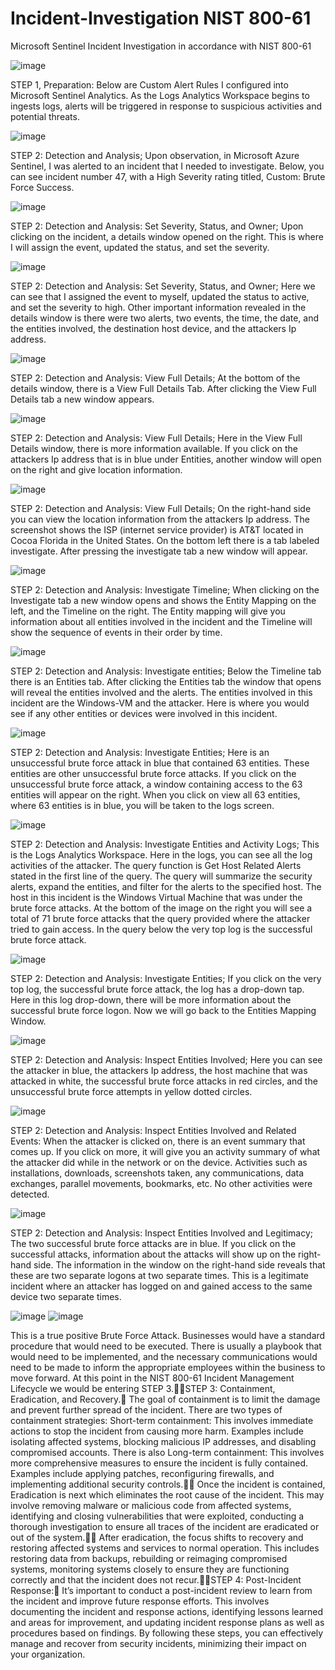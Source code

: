 # Incident-Investigation NIST 800-61





Microsoft Sentinel Incident Investigation in accordance with NIST 800-61





![image](https://github.com/user-attachments/assets/da191f8e-c570-4c6b-8637-68192fdde436)





STEP 1, Preparation: Below are Custom Alert Rules I configured into Microsoft Sentinel Analytics. As the Logs Analytics Workspace begins to ingests logs, alerts will be triggered in response to suspicious activities and potential threats.





![image](https://github.com/user-attachments/assets/0d7d0308-8a40-427e-90ab-d0df77db1108)





STEP 2: Detection and Analysis; Upon observation, in Microsoft Azure Sentinel, I was alerted to an incident that I needed to investigate. Below, you can see incident number 47, with a High Severity rating titled, Custom: Brute Force Success.





![image](https://github.com/user-attachments/assets/714a3b30-bf08-43cd-b6d6-a603f3e0bfc3)





STEP 2: Detection and Analysis: Set Severity, Status, and Owner; Upon clicking on the incident, a details window opened on the right. This is where I will assign the event, updated the status, and set the severity.





![image](https://github.com/user-attachments/assets/e10ae98b-bc39-449f-849e-63c4b380b810)





STEP 2: Detection and Analysis: Set Severity, Status, and Owner; Here we can see that I assigned the event to myself, updated the status to active, and set the severity to high. Other important information revealed in the details window is there were two alerts, two events, the time, the date, and the entities involved, the destination host device, and the attackers Ip address.





![image](https://github.com/user-attachments/assets/0f2265de-d0cd-4364-9681-af64af0089dc)





STEP 2: Detection and Analysis: View Full Details; At the bottom of the details window, there is a View Full Details Tab. After clicking the View Full Details tab a new window appears.






![image](https://github.com/user-attachments/assets/8a6872be-19bd-4daa-b9a9-2c5054014173)




STEP 2: Detection and Analysis: View Full Details; Here in the View Full Details window, there is more information available. If you click on the attackers Ip address that is in blue under Entities, another window will open on the right and give location information.




![image](https://github.com/user-attachments/assets/30a20de4-a115-4d89-965a-c6345623e3dd)





STEP 2: Detection and Analysis: View Full Details; On the right-hand side you can view the location information from the attackers Ip address. The screenshot shows the ISP (internet service provider) is AT&T located in Cocoa Florida in the United States. On the bottom left there is a tab labeled investigate. After pressing the investigate tab a new window will appear.





![image](https://github.com/user-attachments/assets/627b6b48-ce8d-4124-8f30-bf90991aa2f7)





STEP 2: Detection and Analysis: Investigate Timeline; When clicking on the Investigate tab a new window opens and shows the Entity Mapping on the left, and the Timeline on the right. The Entity mapping will give you information about all entities involved in the incident and the Timeline will show the sequence of events in their order by time.




![image](https://github.com/user-attachments/assets/6728731e-299e-4b15-9b3c-d71d4df90330)




STEP 2: Detection and Analysis: Investigate entities; Below the Timeline tab there is an Entities tab. After clicking the Entities tab the window that opens will reveal the entities involved and the alerts. The entities involved in this incident are the Windows-VM and the attacker. Here is where you would see if any other entities or devices were involved in this incident.




![image](https://github.com/user-attachments/assets/81e20a9c-d999-4aec-9173-41b507262995)




STEP 2: Detection and Analysis: Investigate Entities; Here is an unsuccessful brute force attack in blue that contained 63 entities. These entities are other unsuccessful brute force attacks. If you click on the unsuccessful brute force attack, a window containing access to the 63 entities will appear on the right. When you click on view all 63 entities, where 63 entities is in blue, you will be taken to the logs screen.





![image](https://github.com/user-attachments/assets/d4bdc458-f581-4b13-bd4f-458f0fbdc921)




STEP 2: Detection and Analysis: Investigate Entities and Activity Logs; This is the Logs Analytics Workspace. Here in the logs, you can see all the log activities of the attacker. The query function is Get Host Related Alerts stated in the first line of the query. The query will summarize the security alerts, expand the entities, and filter for the alerts to the specified host. The host in this incident is the Windows Virtual Machine that was under the brute force attacks. At the bottom of the image on the right you will see a total of 71 brute force attacks that the query provided where the attacker tried to gain access. In the query below the very top log is the successful brute force attack.





![image](https://github.com/user-attachments/assets/b83177e3-ec0a-4b83-8429-a6f5670d8343)





STEP 2: Detection and Analysis: Investigate Entities; If you click on the very top log, the successful brute force attack, the log has a drop-down tap. Here in this log drop-down, there will be more information about the successful brute force logon. Now we will go back to the Entities Mapping Window.





![image](https://github.com/user-attachments/assets/168bafe1-1012-4989-9313-6da16236233f)





STEP 2: Detection and Analysis: Inspect Entities Involved; Here you can see the attacker in blue, the attackers Ip address, the host machine that was attacked in white, the successful brute force attacks in red circles, and the unsuccessful brute force attempts in yellow dotted circles.





![image](https://github.com/user-attachments/assets/e06c385c-aa60-43f3-abda-d854916c0140)





STEP 2: Detection and Analysis: Inspect Entities Involved and Related Events: When the attacker is clicked on, there is an event summary that comes up. If you click on more, it will give you an activity summary of what the attacker did while in the network or on the device. Activities such as installations, downloads, screenshots taken, any communications, data exchanges, parallel movements, bookmarks, etc. No other activities were detected.





![image](https://github.com/user-attachments/assets/869969c6-9382-4e54-981c-8811012fd2d1)





STEP 2: Detection and Analysis: Inspect Entities Involved and Legitimacy; The two successful brute force attacks are in blue. If you click on the successful attacks, information about the attacks will show up on the right-hand side. The information in the window on the right-hand side reveals that these are two separate logons at two separate times. This is a legitimate incident where an attacker has logged on and gained access to the same device two separate times.




![image](https://github.com/user-attachments/assets/0318839b-879d-4af3-a093-044526dc301d)
![image](https://github.com/user-attachments/assets/1373c822-8b27-4dc8-8aff-cb701fc7636e)




This is a true positive Brute Force Attack. Businesses would have a standard procedure that would need to be executed. There is usually a playbook that would need to be implemented, and the necessary communications would need to be made to inform the appropriate employees within the business to move forward. At this point in the NIST 800-61 Incident Management Lifecycle we would be entering STEP 3.STEP 3: Containment, Eradication, and Recovery.	The goal of containment is to limit the damage and prevent further spread of the incident. There are two types of containment strategies: Short-term containment: This involves immediate actions to stop the incident from causing more harm. Examples include isolating affected systems, blocking malicious IP addresses, and disabling compromised accounts. There is also Long-term containment: This involves more comprehensive measures to ensure the incident is fully contained. Examples include applying patches, reconfiguring firewalls, and implementing additional security controls.	Once the incident is contained, Eradication is next which eliminates the root cause of the incident. This may involve removing malware or malicious code from affected systems, identifying and closing vulnerabilities that were exploited, conducting a thorough investigation to ensure all traces of the incident are eradicated or out of the system.	After eradication, the focus shifts to recovery and restoring affected systems and services to normal operation. This includes restoring data from backups, rebuilding or reimaging compromised systems, monitoring systems closely to ensure they are functioning correctly and that the incident does not recur.STEP 4: Post-Incident Response:	 It’s important to conduct a post-incident review to learn from the incident and improve future response efforts. This involves documenting the incident and response actions, identifying lessons learned and areas for improvement, and updating incident response plans as well as procedures based on findings. By following these steps, you can effectively manage and recover from security incidents, minimizing their impact on your organization.

